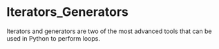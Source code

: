 # Iterators_Generators
Iterators and generators are two of the most advanced tools that can be used in Python to perform loops.
